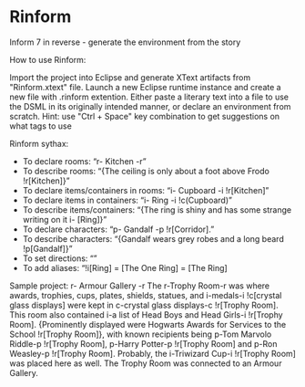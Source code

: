 # Rinform
Inform 7 in reverse - generate the environment from the story

How to use Rinform:

Import the project into Eclipse and generate XText artifacts from "Rinform.xtext" file.
Launch a new Eclipse runtime instance and create a new file with .rinform extention.
Either paste a literary text into a file to use the DSML in its originally intended
manner, or declare an environment from scratch.
Hint: use "Ctrl + Space" key combination to get suggestions on what tags to use

Rinform sythax:
- To declare rooms: “r- Kitchen -r” 
- To describe rooms: “{The ceiling is only about a foot above Frodo !r[Kitchen]}” 
- To declare items/containers in rooms: “i- Cupboard -i !r[Kitchen]” 
- To declare items in containers: “i- Ring -i !c(Cupboard)” 
- To describe items/containers: “{The ring is shiny and has some strange writing on it i- [Ring]}” 
- To declare characters: “p- Gandalf -p !r[Corridor].” 
- To describe characters: “{Gandalf wears grey robes and a long beard !p[Gandalf]}” 
- To set directions: “<Corridor East Kitchen>”  
- To add aliases: “!i[Ring] = [The One Ring] = [The Ring] 

Sample project:
r- Armour Gallery -r
<Armour Gallery East Trophy Room>
The r-Trophy Room-r was where awards, trophies, cups, plates, shields, 
statues, and i-medals-i !c[crystal glass displays] were kept 
in c-crystal glass displays-c !r[Trophy Room]. This room 
also contained i-a list of Head Boys and Head Girls-i !r[Trophy Room]. 
{Prominently displayed were Hogwarts Awards for Services to the School !r[Trophy Room]}, 
with known recipients being p-Tom Marvolo Riddle-p !r[Trophy Room], 
p-Harry Potter-p !r[Trophy Room] and 
p-Ron Weasley-p !r[Trophy Room]. Probably, the i-Triwizard Cup-i !r[Trophy Room] was placed 
here as well. The Trophy Room was connected to an Armour Gallery.